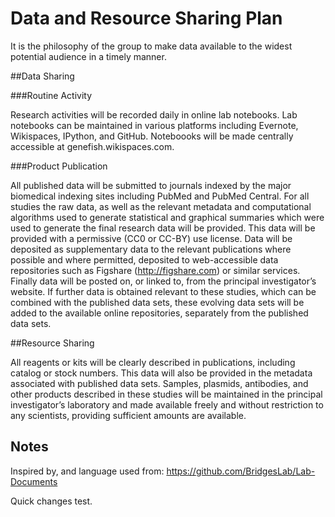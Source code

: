 Data and Resource Sharing Plan
================================

It is the philosophy of the group to make data available to the widest potential audience in a timely manner.


##Data Sharing 

###Routine Activity

Research activities will be recorded daily in online lab notebooks. Lab notebooks can be maintained in various platforms including Evernote, Wikispaces, IPython, and GitHub. Noteboooks will be made centrally accessible at genefish.wikispaces.com.   

###Product Publication

All published data will be submitted to journals indexed by the major biomedical indexing sites including PubMed and PubMed Central. For all studies the raw data, as well as the relevant metadata and computational algorithms used to generate statistical and graphical summaries which were used to generate the final research data will be provided. This data will be provided with a permissive (CC0 or CC-BY) use license.  Data will be deposited as supplementary data to the relevant publications where possible and where permitted, deposited to web-accessible data repositories such as Figshare (http://figshare.com) or similar services. Finally data will be posted on, or linked to, from the principal investigator’s website. If further data is obtained relevant to these studies, which can be combined with the published data sets, these evolving data sets will be added to the available online repositories, separately from the published data sets.

##Resource Sharing

All reagents or kits will be clearly described in publications, including catalog or stock numbers. This data will also be provided in the metadata associated with published data sets. Samples, plasmids, antibodies, and other products described in these studies will be maintained in the principal investigator’s laboratory and made available freely and without restriction to any scientists, providing sufficient amounts are available. 


Notes
-----
Inspired by, and language used from: https://github.com/BridgesLab/Lab-Documents

Quick changes test.
